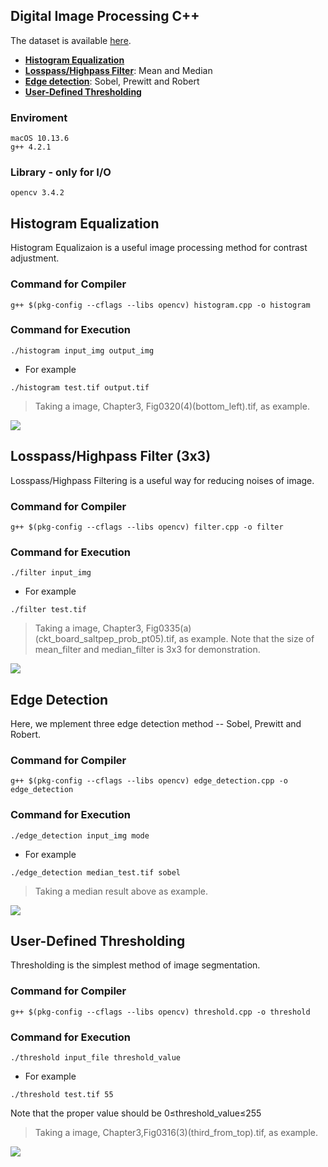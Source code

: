 ## Digital Image Processing C++
The dataset is available [here](http://www.imageprocessingplace.com/DIP-3E/dip3e_book_images_downloads.htm).
* **[Histogram Equalization](#Histogram-Equalization)**
* **[Losspass/Highpass Filter](#LosspassHighpass-Filter-3x3)**: Mean and Median
* **[Edge detection](#Edge-Detection)**: Sobel, Prewitt and Robert
* **[User-Defined Thresholding](https://hackmd.io/-ZFZ6ZcjTnaiAoCZrbYxJw?both#User-Defined-Thresholding)**
### Enviroment
```
macOS 10.13.6
g++ 4.2.1
```
### Library - only for I/O
```
opencv 3.4.2
```

## Histogram Equalization
Histogram Equalizaion is a useful image processing method for contrast adjustment. 


### Command for  Compiler
```
g++ $(pkg-config --cflags --libs opencv) histogram.cpp -o histogram
```

### Command for Execution
```
./histogram input_img output_img
```
* For example
```
./histogram test.tif output.tif
```
> Taking a image, Chapter3, Fig0320(4)(bottom_left).tif, as example.

![](https://i.imgur.com/CPpG2oy.png)

## Losspass/Highpass Filter (3x3)
Losspass/Highpass Filtering is a useful way for reducing noises of image.

### Command for  Compiler
```
g++ $(pkg-config --cflags --libs opencv) filter.cpp -o filter
```

### Command for Execution
```
./filter input_img
```
* For example
```
./filter test.tif
```
> Taking a image, Chapter3, Fig0335(a)(ckt_board_saltpep_prob_pt05).tif, as example.
> Note that the size of mean_filter and median_filter is 3x3 for demonstration.

![](https://i.imgur.com/ogfSSgc.png)


## Edge Detection
Here, we mplement three edge detection method -- Sobel, Prewitt and Robert.

### Command for  Compiler
```
g++ $(pkg-config --cflags --libs opencv) edge_detection.cpp -o edge_detection
```

### Command for Execution
```
./edge_detection input_img mode
```
* For example
```
./edge_detection median_test.tif sobel
```
> Taking a median result above as example.

![](https://i.imgur.com/cDlGURf.jpg)


## User-Defined Thresholding
Thresholding is the simplest method of image segmentation.

### Command for  Compiler
```
g++ $(pkg-config --cflags --libs opencv) threshold.cpp -o threshold
```

### Command for Execution
```
./threshold input_file threshold_value
```
* For example
```
./threshold test.tif 55
```
Note that the proper value should be 0≤threshold_value≤255

> Taking a image, Chapter3,Fig0316(3)(third_from_top).tif, as example.

![](https://i.imgur.com/X8285I5.png)
